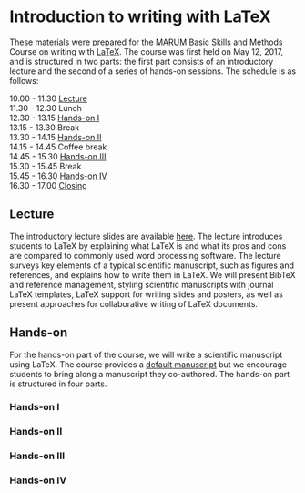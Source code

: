 # Introduction to writing with LaTeX

These materials were prepared for the [MARUM](http://www.marum.de) Basic Skills and Methods Course on writing with [LaTeX](http://www.latex-project.org/). The course was first held on May 12, 2017, and is structured in two parts: the first part consists of an introductory lecture and the second of a series of hands-on sessions. The schedule is as follows:

10.00 - 11.30 [Lecture](#lecture)  
11.30 - 12.30 Lunch  
12.30 - 13.15 [Hands-on I](#hands-on-i)  
13.15 - 13.30 Break  
13.30 - 14.15 [Hands-on II](#hands-on-ii)  
14.15 - 14.45 Coffee break  
14.45 - 15.30 [Hands-on III](#hands-on-iii)  
15.30 - 15.45 Break  
15.45 - 16.30 [Hands-on IV](#hands-on-iv)  
16.30 - 17.00 [Closing](#closing)

## Lecture

The introductory lecture slides are available [here](lectures/introduction/stocker17latex101-lectures-introduction.pdf). The lecture introduces students to LaTeX by explaining what LaTeX is and what its pros and cons are compared to commonly used word processing software. The lecture surveys key elements of a typical scientific manuscript, such as figures and references, and explains how to write them in LaTeX. We will present BibTeX and reference management, styling scientific manuscripts with journal LaTeX templates, LaTeX support for writing slides and posters, as well as present approaches for collaborative writing of LaTeX documents.

## Hands-on

For the hands-on part of the course, we will write a scientific manuscript using LaTeX. The course provides a [default manuscript]() but we encourage students to bring along a manuscript they co-authored. The hands-on part is structured in four parts.

### Hands-on I

### Hands-on II

### Hands-on III

### Hands-on IV


